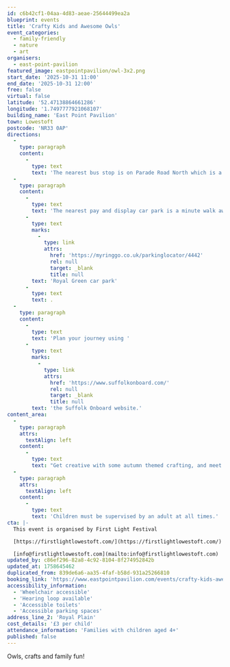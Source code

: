 ```yaml
---
id: c6b42cf1-04aa-4d83-aeae-25644499ea2a
blueprint: events
title: 'Crafty Kids and Awesome Owls'
event_categories:
  - family-friendly
  - nature
  - art
organisers:
  - east-point-pavilion
featured_image: eastpointpavilion/owl-3x2.png
start_date: '2025-10-31 11:00'
end_date: '2025-10-31 12:00'
free: false
virtual: false
latitude: '52.47138864661286'
longitude: '1.7497777921068107'
building_name: 'East Point Pavilion'
town: Lowestoft
postcode: 'NR33 0AP'
directions:
  -
    type: paragraph
    content:
      -
        type: text
        text: 'The nearest bus stop is on Parade Road North which is a three minute walk from East Point Pavilion. There is a selection of buses which connect us to the town centre for example, No X2, X22 and 109.'
  -
    type: paragraph
    content:
      -
        type: text
        text: 'The nearest pay and display car park is a minute walk away at '
      -
        type: text
        marks:
          -
            type: link
            attrs:
              href: 'https://myringgo.co.uk/parkinglocator/4442'
              rel: null
              target: _blank
              title: null
        text: 'Royal Green car park'
      -
        type: text
        text: .
  -
    type: paragraph
    content:
      -
        type: text
        text: 'Plan your journey using '
      -
        type: text
        marks:
          -
            type: link
            attrs:
              href: 'https://www.suffolkonboard.com/'
              rel: null
              target: _blank
              title: null
        text: 'the Suffolk Onboard website.'
content_area:
  -
    type: paragraph
    attrs:
      textAlign: left
    content:
      -
        type: text
        text: "Get creative with some autumn themed crafting, and meet and hold a real owl from Fritton Owl Sanctuary. A great photo opportunity!\_"
  -
    type: paragraph
    attrs:
      textAlign: left
    content:
      -
        type: text
        text: 'Children must be supervised by an adult at all times.'
cta: |-
  This event is organised by First Light Festival

  [https://firstlightlowestoft.com/](https://firstlightlowestoft.com/)

  [info@firstlightlowestoft.com](mailto:info@firstlightlowestoft.com)
updated_by: c86ef296-82a8-4c92-8104-8f274952842b
updated_at: 1758645462
duplicated_from: 839de6a6-aa35-4faf-b58d-931a25266810
booking_link: 'https://www.eastpointpavilion.com/events/crafty-kids-awesome-owls'
accessibility_information:
  - 'Wheelchair accessible'
  - 'Hearing loop available'
  - 'Accessible toilets'
  - 'Accessible parking spaces'
address_line_2: 'Royal Plain'
cost_details: '£3 per child'
attendance_information: 'Families with children aged 4+'
published: false
---
```

Owls, crafts and family fun!